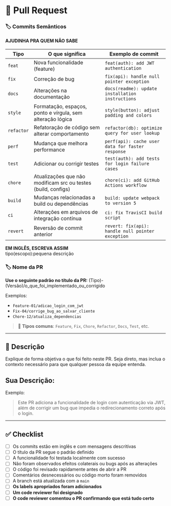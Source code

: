 # 🚀 Pull Request


### 🏷️ Commits Semânticos

#### AJUDINHA PRA QUEM NÃO SABE

| **Tipo**   | **O que significa**                                           | **Exemplo de commit**                             |
| ---------- | ------------------------------------------------------------- | ------------------------------------------------- |
| `feat`     | Nova funcionalidade (feature)                                 | `feat(auth): add JWT authentication`              |
| `fix`      | Correção de bug                                               | `fix(api): handle null pointer exception`         |
| `docs`     | Alterações na documentação                                    | `docs(readme): update installation instructions`  |
| `style`    | Formatação, espaços, ponto e vírgula, sem alteração lógica    | `style(button): adjust padding and colors`        |
| `refactor` | Refatoração de código sem alterar comportamento               | `refactor(db): optimize query for user lookup`    |
| `perf`     | Mudança que melhora performance                               | `perf(api): cache user data for faster response`  |
| `test`     | Adicionar ou corrigir testes                                  | `test(auth): add tests for login failure cases`   |
| `chore`    | Atualizações que não modificam src ou testes (build, configs) | `chore(ci): add GitHub Actions workflow`          |
| `build`    | Mudanças relacionadas a build ou dependências                 | `build: update webpack to version 5`              |
| `ci`       | Alterações em arquivos de integração contínua                 | `ci: fix TravisCI build script`                   |
| `revert`   | Reversão de commit anterior                                   | `revert: fix(api): handle null pointer exception` |



**EM INGLÊS, ESCREVA ASSIM**
<br>
tipo(escopo):pequena descrição


### 🏷️ Nome da PR

**Use o seguinte padrão no título da PR:**
(Tipo)-(Versão)/o_que_foi_implementado_ou_corrigido

Exemplos:
- `Feature-01/adicao_login_com_jwt`
- `Fix-04/corrige_bug_ao_salvar_cliente`
- `Chore-12/atualiza_dependencias`

> 🔔 **Tipos comuns**: `Feature`, `Fix`, `Chore`, `Refactor`, `Docs`, `Test`, etc.

---

## 🧠 Descrição

Explique de forma objetiva o que foi feito neste PR. Seja direto, mas inclua o contexto necessário para que qualquer pessoa da equipe entenda.

## Sua Descrição: 



Exemplo:
> Este PR adiciona a funcionalidade de login com autenticação via JWT, além de corrigir um bug que impedia o redirecionamento correto após o login.

---

## ✅ Checklist

- [ ] Os commits estão em inglês e com mensagens descritivas
- [ ] O título da PR segue o padrão definido
- [ ] A funcionalidade foi testada localmente com sucesso
- [ ] Não foram observados efeitos colaterais ou bugs após as alterações
- [ ] O código foi revisado rapidamente antes de abrir a PR
- [ ] Comentários desnecessários ou código morto foram removidos
- [ ] A branch está atualizada com a `main`
- [ ] **Os labels apropriados foram adicionados**
- [ ] **Um code reviewer foi designado**
- [ ] **O code reviewer comentou o PR confirmando que está tudo certo**
